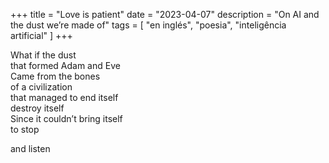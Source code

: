 +++
title = "Love is patient"
date = "2023-04-07"
description = "On AI and the dust we’re made of"
tags = [
    "en inglés", "poesia", "inteligência artificial"
]
+++

What if the dust  
that formed Adam and Eve  
Came from the bones  
of a civilization  
that managed to end itself  
destroy itself  
Since it couldn’t bring itself  
to stop  

and listen
